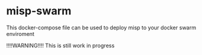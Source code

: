 # misp-swarm
This docker-compose file can be used to deploy misp to your docker swarm enviroment

!!!!WARNING!!!!
This is still work in progress
